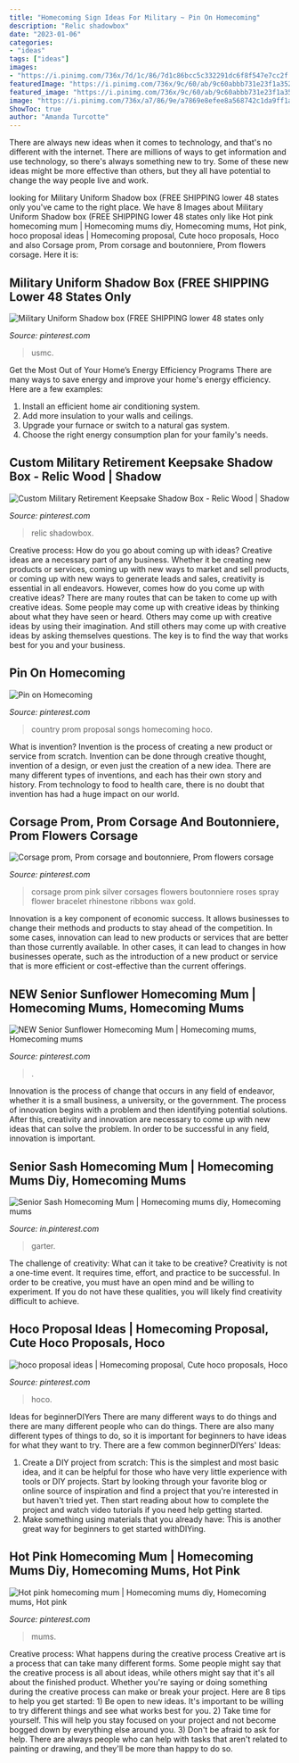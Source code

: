 ```yaml
---
title: "Homecoming Sign Ideas For Military ~ Pin On Homecoming"
description: "Relic shadowbox"
date: "2023-01-06"
categories:
- "ideas"
tags: ["ideas"]
images:
- "https://i.pinimg.com/736x/7d/1c/86/7d1c86bcc5c332291dc6f8f547e7cc2f.jpg"
featuredImage: "https://i.pinimg.com/736x/9c/60/ab/9c60abbb731e23f1a35276416affa161.jpg"
featured_image: "https://i.pinimg.com/736x/9c/60/ab/9c60abbb731e23f1a35276416affa161.jpg"
image: "https://i.pinimg.com/736x/a7/86/9e/a7869e8efee8a568742c1da9ff1aa7ab--wedding-corsages-prom-corsage.jpg"
ShowToc: true
author: "Amanda Turcotte"
---
```



There are always new ideas when it comes to technology, and that's no different with the internet. There are millions of ways to get information and use technology, so there's always something new to try. Some of these new ideas might be more effective than others, but they all have potential to change the way people live and work.

	

		
looking for Military Uniform Shadow box (FREE SHIPPING lower 48 states only you've came to the right place. We have 8 Images about Military Uniform Shadow box (FREE SHIPPING lower 48 states only like Hot pink homecoming mum | Homecoming mums diy, Homecoming mums, Hot pink, hoco proposal ideas | Homecoming proposal, Cute hoco proposals, Hoco and also Corsage prom, Prom corsage and boutonniere, Prom flowers corsage. Here it is:
		
    
## Military Uniform Shadow Box (FREE SHIPPING Lower 48 States Only

<img loading=lazy src="https://i.pinimg.com/736x/7d/1c/86/7d1c86bcc5c332291dc6f8f547e7cc2f.jpg" onerror="this.onerror=null;this.src='https://tse3.mm.bing.net/th?id=OIP.CMVKUHrtrvaCGq6RHtAkvQHaJ3&amp;pid=15.1';" alt="Military Uniform Shadow box (FREE SHIPPING lower 48 states only">

_Source: pinterest.com_

>usmc. 

	

Get the Most Out of Your Home’s Energy Efficiency Programs
There are many ways to save energy and improve your home's energy efficiency. Here are a few examples:
1. Install an efficient home air conditioning system.
2. Add more insulation to your walls and ceilings.
3. Upgrade your furnace or switch to a natural gas system.
4. Choose the right energy consumption plan for your family's needs.

    
## Custom Military Retirement Keepsake Shadow Box - Relic Wood | Shadow

<img loading=lazy src="https://i.pinimg.com/736x/9c/60/ab/9c60abbb731e23f1a35276416affa161.jpg" onerror="this.onerror=null;this.src='https://tse1.mm.bing.net/th?id=OIP._CCk3NAx7syY-reMPD8rDQHaJ3&amp;pid=15.1';" alt="Custom Military Retirement Keepsake Shadow Box - Relic Wood | Shadow">

_Source: pinterest.com_

>relic shadowbox. 

	

Creative process: How do you go about coming up with ideas?
Creative ideas are a necessary part of any business. Whether it be creating new products or services, coming up with new ways to market and sell products, or coming up with new ways to generate leads and sales, creativity is essential in all endeavors. However, comes how do you come up with creative ideas? There are many routes that can be taken to come up with creative ideas. Some people may come up with creative ideas by thinking about what they have seen or heard. Others may come up with creative ideas by using their imagination. And still others may come up with creative ideas by asking themselves questions. The key is to find the way that works best for you and your business.

    
## Pin On Homecoming

<img loading=lazy src="https://i.pinimg.com/736x/dd/93/5f/dd935f6e2e14385a73688bfe8f647814.jpg" onerror="this.onerror=null;this.src='https://tse3.mm.bing.net/th?id=OIP.LlyQgQw3rHfo0frXRXoUrwHaHa&amp;pid=15.1';" alt="Pin on Homecoming">

_Source: pinterest.com_

>country prom proposal songs homecoming hoco. 

	

What is invention?
Invention is the process of creating a new product or service from scratch. Invention can be done through creative thought, invention of a design, or even just the creation of a new idea. There are many different types of inventions, and each has their own story and history. From technology to food to health care, there is no doubt that invention has had a huge impact on our world.

    
## Corsage Prom, Prom Corsage And Boutonniere, Prom Flowers Corsage

<img loading=lazy src="https://i.pinimg.com/736x/a7/86/9e/a7869e8efee8a568742c1da9ff1aa7ab--wedding-corsages-prom-corsage.jpg" onerror="this.onerror=null;this.src='https://tse3.mm.bing.net/th?id=OIP.6fJ5zqKJxcTkMPEiVf3EcQHaJ3&amp;pid=15.1';" alt="Corsage prom, Prom corsage and boutonniere, Prom flowers corsage">

_Source: pinterest.com_

>corsage prom pink silver corsages flowers boutonniere roses spray flower bracelet rhinestone ribbons wax gold. 

	

Innovation is a key component of economic success. It allows businesses to change their methods and products to stay ahead of the competition. In some cases, innovation can lead to new products or services that are better than those currently available. In other cases, it can lead to changes in how businesses operate, such as the introduction of a new product or service that is more efficient or cost-effective than the current offerings.

    
## NEW Senior Sunflower Homecoming Mum | Homecoming Mums, Homecoming Mums

<img loading=lazy src="https://i.pinimg.com/736x/1a/cf/d5/1acfd5c6e9a530bd291c3ba6ee54c886.jpg" onerror="this.onerror=null;this.src='https://tse4.mm.bing.net/th?id=OIP.nNTWVZCd2fjoA9xqFlUzVQHaNK&amp;pid=15.1';" alt="NEW Senior Sunflower Homecoming Mum | Homecoming mums, Homecoming mums">

_Source: pinterest.com_

>. 

	

Innovation is the process of change that occurs in any field of endeavor, whether it is a small business, a university, or the government. The process of innovation begins with a problem and then identifying potential solutions. After this, creativity and innovation are necessary to come up with new ideas that can solve the problem. In order to be successful in any field, innovation is important.

    
## Senior Sash Homecoming Mum | Homecoming Mums Diy, Homecoming Mums

<img loading=lazy src="https://i.pinimg.com/736x/c0/a0/2d/c0a02da04ca934f35a1fb5c4565d2fda.jpg" onerror="this.onerror=null;this.src='https://tse3.mm.bing.net/th?id=OIP.QvHjr_IKLgUZus2SRsOMjAHaNd&amp;pid=15.1';" alt="Senior Sash Homecoming Mum | Homecoming mums diy, Homecoming mums">

_Source: in.pinterest.com_

>garter. 

	

The challenge of creativity: What can it take to be creative?
Creativity is not a one-time event. It requires time, effort, and practice to be successful. In order to be creative, you must have an open mind and be willing to experiment. If you do not have these qualities, you will likely find creativity difficult to achieve.

    
## Hoco Proposal Ideas | Homecoming Proposal, Cute Hoco Proposals, Hoco

<img loading=lazy src="https://i.pinimg.com/736x/4c/f1/08/4cf108b70aa937cd15074b4a5655ae94.jpg" onerror="this.onerror=null;this.src='https://tse1.mm.bing.net/th?id=OIP.50wH6SjYo18AKPTxVyza4AHaNK&amp;pid=15.1';" alt="hoco proposal ideas | Homecoming proposal, Cute hoco proposals, Hoco">

_Source: pinterest.com_

>hoco. 

	

Ideas for beginnerDIYers
There are many different ways to do things and there are many different people who can do things. There are also many different types of things to do, so it is important for beginners to have ideas for what they want to try. There are a few common beginnerDIYers' Ideas: 
1. Create a DIY project from scratch: This is the simplest and most basic idea, and it can be helpful for those who have very little experience with tools or DIY projects. Start by looking through your favorite blog or online source of inspiration and find a project that you're interested in but haven't tried yet. Then start reading about how to complete the project and watch video tutorials if you need help getting started. 
2. Make something using materials that you already have: This is another great way for beginners to get started withDIYing.

    
## Hot Pink Homecoming Mum | Homecoming Mums Diy, Homecoming Mums, Hot Pink

<img loading=lazy src="https://i.pinimg.com/736x/a6/64/f5/a664f5e5245ec13389d39bc0ef2a661a.jpg" onerror="this.onerror=null;this.src='https://tse3.mm.bing.net/th?id=OIP.pcULhRKVsYoYyIYmJDDygQHaOK&amp;pid=15.1';" alt="Hot pink homecoming mum | Homecoming mums diy, Homecoming mums, Hot pink">

_Source: pinterest.com_

>mums. 

	

Creative process: What happens during the creative process
Creative art is a process that can take many different forms. Some people might say that the creative process is all about ideas, while others might say that it's all about the finished product. Whether you're saying or doing something during the creative process can make or break your project. Here are 8 tips to help you get started: 1) Be open to new ideas. It's important to be willing to try different things and see what works best for you. 2) Take time for yourself. This will help you stay focused on your project and not become bogged down by everything else around you. 3) Don't be afraid to ask for help. There are always people who can help with tasks that aren't related to painting or drawing, and they'll be more than happy to do so.

